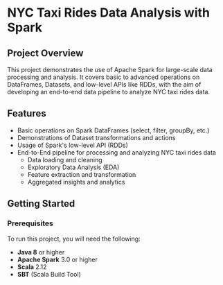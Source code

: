 # NYC Taxi Rides Data Analysis with Spark

## Project Overview
This project demonstrates the use of Apache Spark for large-scale data processing and analysis. It covers basic to advanced operations on DataFrames, Datasets, and low-level APIs like RDDs, with the aim of developing an end-to-end data pipeline to analyze NYC taxi rides data.

## Features
- Basic operations on Spark DataFrames (select, filter, groupBy, etc.)
- Demonstrations of Dataset transformations and actions
- Usage of Spark's low-level API (RDDs)
- End-to-End pipeline for processing and analyzing NYC taxi rides data
    - Data loading and cleaning
    - Exploratory Data Analysis (EDA)
    - Feature extraction and transformation
    - Aggregated insights and analytics

## Getting Started

### Prerequisites
To run this project, you will need the following:
- **Java 8** or higher
- **Apache Spark** 3.0 or higher
- **Scala** 2.12
- **SBT** (Scala Build Tool)